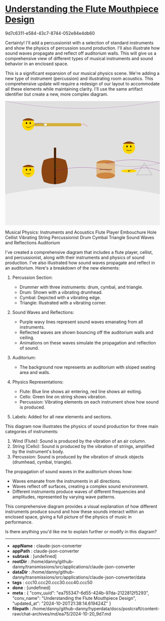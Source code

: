 # [Understanding the Flute Mouthpiece Design](https://claude.ai/chat/ea755347-6d55-424b-97da-2122812f5293)

9d7c6311-e584-43c7-8744-052e84e4db60

 Certainly! I'll add a percussionist with a selection of standard instruments and show the physics of percussion sound production. I'll also illustrate how sound waves propagate and reflect off auditorium walls. This will give us a comprehensive view of different types of musical instruments and sound behavior in an enclosed space.

<antThinking>This is a significant expansion of our musical physics scene. We're adding a new type of instrument (percussion) and illustrating room acoustics. This comprehensive update will require a redesign of our layout to accommodate all these elements while maintaining clarity. I'll use the same artifact identifier but create a new, more complex diagram.</antThinking>

<antArtifact identifier="flute-mouthpiece-diagram" type="image/svg+xml" title="Comprehensive Musical Physics: Flute, Cello, Percussion, and Room Acoustics">
<svg xmlns="http://www.w3.org/2000/svg" viewBox="0 0 1000 800">
  <!-- Background (Auditorium) -->
  <rect x="0" y="0" width="1000" height="800" fill="#f0f0f0" />
  <path d="M0 0 L1000 0 L1000 600 Q500 500 0 600 Z" fill="#e0e0e0" />

  <!-- Flute Section -->
  <circle cx="150" cy="150" r="40" fill="#ffd700" />
  <ellipse cx="138" cy="142" rx="4" ry="6" fill="black" />
  <ellipse cx="162" cy="142" rx="4" ry="6" fill="black" />
  <path d="M134 165 Q150 173 166 165" fill="none" stroke="black" stroke-width="2" />
  <path d="M110 125 Q150 95 190 125" fill="#8B4513" />
  <rect x="190" y="142" width="300" height="20" fill="#d4af37" />
  <ellipse cx="260" cy="152" rx="10" ry="7" fill="white" />
  <path d="M170 165 Q215 125 255 152" fill="none" stroke="blue" stroke-width="2" stroke-dasharray="5,5">
    <animate attributeName="stroke-dashoffset" from="10" to="0" dur="1s" repeatCount="indefinite" />
  </path>
  <path d="M490 152 Q510 142 530 162" fill="none" stroke="red" stroke-width="2" stroke-dasharray="5,5">
    <animate attributeName="stroke-dashoffset" from="10" to="0" dur="1s" repeatCount="indefinite" />
  </path>

  <!-- Cello Section -->
  <circle cx="150" cy="450" r="40" fill="#ffd700" />
  <ellipse cx="138" cy="442" rx="4" ry="6" fill="black" />
  <ellipse cx="162" cy="442" rx="4" ry="6" fill="black" />
  <path d="M134 465 Q150 473 166 465" fill="none" stroke="black" stroke-width="2" />
  <path d="M110 425 Q150 395 190 425" fill="#8B4513" />
  <path d="M250 380 Q320 350 390 380 Q420 450 390 520 Q320 550 250 520 Q220 450 250 380" fill="#8B4513" />
  <rect x="315" y="300" width="15" height="80" fill="#8B4513" />
  <line x1="318" y1="300" x2="318" y2="535" stroke="black" stroke-width="2" />
  <line x1="322" y1="300" x2="322" y2="535" stroke="black" stroke-width="2" />
  <line x1="326" y1="300" x2="326" y2="535" stroke="black" stroke-width="2" />
  <rect x="330" y="420" width="100" height="3" fill="#8B4513" transform="rotate(45, 330, 420)" />
  <path d="M315 500 Q322 495 329 500" fill="none" stroke="black" stroke-width="2" />
  <path d="M318 420 Q322 415 326 420 Q330 425 334 420" fill="none" stroke="green" stroke-width="2">
    <animate attributeName="d" 
             values="M318 420 Q322 415 326 420 Q330 425 334 420;
                     M318 420 Q322 425 326 420 Q330 415 334 420;
                     M318 420 Q322 415 326 420 Q330 425 334 420"
             dur="0.5s" repeatCount="indefinite" />
  </path>

  <!-- Percussion Section -->
  <circle cx="800" cy="300" r="40" fill="#ffd700" />
  <ellipse cx="788" cy="292" rx="4" ry="6" fill="black" />
  <ellipse cx="812" cy="292" rx="4" ry="6" fill="black" />
  <path d="M784 315 Q800 323 816 315" fill="none" stroke="black" stroke-width="2" />
  <path d="M760 275 Q800 245 840 275" fill="#8B4513" />
  
  <!-- Drum -->
  <ellipse cx="650" cy="400" rx="60" ry="20" fill="#CD853F" />
  <rect x="590" y="400" width="120" height="80" fill="#DEB887" />
  <ellipse cx="650" cy="480" rx="60" ry="20" fill="#CD853F" />
  <line x1="610" y1="440" x2="690" y2="440" stroke="#8B4513" stroke-width="4" />
  
  <!-- Cymbal -->
  <ellipse cx="800" cy="450" rx="50" ry="10" fill="#FFD700" />
  <line x1="798" y1="450" x2="802" y2="450" stroke="black" stroke-width="8">
    <animate attributeName="y1" values="448;452;448" dur="0.5s" repeatCount="indefinite" />
    <animate attributeName="y2" values="452;448;452" dur="0.5s" repeatCount="indefinite" />
  </line>
  
  <!-- Triangle -->
  <path d="M900 400 L950 475 L850 475 Z" fill="none" stroke="#C0C0C0" stroke-width="4" />
  <line x1="898" y1="435" x2="902" y2="435" stroke="#C0C0C0" stroke-width="6">
    <animate attributeName="x1" values="896;900;896" dur="0.5s" repeatCount="indefinite" />
    <animate attributeName="x2" values="900;896;900" dur="0.5s" repeatCount="indefinite" />
  </line>

  <!-- Sound Waves and Reflections -->
  <path d="M320 450 Q500 400 680 450" fill="none" stroke="purple" stroke-width="2" opacity="0.5">
    <animate attributeName="d" 
             values="M320 450 Q500 400 680 450;M320 450 Q500 500 680 450;M320 450 Q500 400 680 450"
             dur="2s" repeatCount="indefinite" />
  </path>
  <path d="M650 400 Q825 350 1000 400" fill="none" stroke="purple" stroke-width="2" opacity="0.5">
    <animate attributeName="d" 
             values="M650 400 Q825 350 1000 400;M650 400 Q825 450 1000 400;M650 400 Q825 350 1000 400"
             dur="1.5s" repeatCount="indefinite" />
  </path>
  <path d="M800 450 Q900 400 1000 450" fill="none" stroke="purple" stroke-width="2" opacity="0.5">
    <animate attributeName="d" 
             values="M800 450 Q900 400 1000 450;M800 450 Q900 500 1000 450;M800 450 Q900 400 1000 450"
             dur="1s" repeatCount="indefinite" />
  </path>
  
  <!-- Reflected Waves -->
  <path d="M1000 400 Q825 450 650 400" fill="none" stroke="purple" stroke-width="2" opacity="0.3">
    <animate attributeName="d" 
             values="M1000 400 Q825 450 650 400;M1000 400 Q825 350 650 400;M1000 400 Q825 450 650 400"
             dur="1.5s" repeatCount="indefinite" />
  </path>
  <path d="M1000 0 Q500 100 0 0" fill="none" stroke="purple" stroke-width="2" opacity="0.3">
    <animate attributeName="d" 
             values="M1000 0 Q500 100 0 0;M1000 0 Q500 -100 0 0;M1000 0 Q500 100 0 0"
             dur="3s" repeatCount="indefinite" />
  </path>

  <!-- Labels -->
  <text x="500" y="30" text-anchor="middle" font-size="24" fill="#8B4513">Musical Physics: Instruments and Acoustics</text>
  <text x="150" y="70" text-anchor="middle" font-size="14" fill="#8B4513">Flute Player</text>
  <text x="260" y="120" text-anchor="middle" font-size="12" fill="#8B4513">Embouchure Hole</text>
  <text x="150" y="370" text-anchor="middle" font-size="14" fill="#8B4513">Cellist</text>
  <text x="322" y="300" text-anchor="middle" font-size="12" fill="#006400">Vibrating String</text>
  <text x="800" y="230" text-anchor="middle" font-size="14" fill="#8B4513">Percussionist</text>
  <text x="650" y="520" text-anchor="middle" font-size="12" fill="#8B4513">Drum</text>
  <text x="800" y="500" text-anchor="middle" font-size="12" fill="#8B4513">Cymbal</text>
  <text x="900" y="520" text-anchor="middle" font-size="12" fill="#8B4513">Triangle</text>
  <text x="500" y="600" text-anchor="middle" font-size="14" fill="#4B0082">Sound Waves and Reflections</text>
  <text x="500" y="750" text-anchor="middle" font-size="14" fill="#8B4513">Auditorium</text>
</svg>
</antArtifact>

I've created a comprehensive diagram that includes a flute player, cellist, and percussionist, along with their instruments and physics of sound production. I've also illustrated how sound waves propagate and reflect in an auditorium. Here's a breakdown of the new elements:

1. Percussion Section:
   - Drummer with three instruments: drum, cymbal, and triangle.
   - Drum: Shown with a vibrating drumhead.
   - Cymbal: Depicted with a vibrating edge.
   - Triangle: Illustrated with a vibrating corner.

2. Sound Waves and Reflections:
   - Purple wavy lines represent sound waves emanating from all instruments.
   - Reflected waves are shown bouncing off the auditorium walls and ceiling.
   - Animations on these waves simulate the propagation and reflection of sound.

3. Auditorium:
   - The background now represents an auditorium with sloped seating area and walls.

4. Physics Representations:
   - Flute: Blue line shows air entering, red line shows air exiting.
   - Cello: Green line on string shows vibration.
   - Percussion: Vibrating elements on each instrument show how sound is produced.

5. Labels: Added for all new elements and sections.

This diagram now illustrates the physics of sound production for three main categories of instruments:

1. Wind (Flute): Sound is produced by the vibration of an air column.
2. String (Cello): Sound is produced by the vibration of strings, amplified by the instrument's body.
3. Percussion: Sound is produced by the vibration of struck objects (drumhead, cymbal, triangle).

The propagation of sound waves in the auditorium shows how:
- Waves emanate from the instruments in all directions.
- Waves reflect off surfaces, creating a complex sound environment.
- Different instruments produce waves of different frequencies and amplitudes, represented by varying wave patterns.

This comprehensive diagram provides a visual explanation of how different instruments produce sound and how these sounds interact within an enclosed space, giving a full picture of the physics of music in performance.

Is there anything you'd like me to explain further or modify in this diagram?

---

* **appName** : claude-json-converter
* **appPath** : claude-json-converter
* **subtask** : [undefined]
* **rootDir** : /home/danny/github-danny/transmissions/src/applications/claude-json-converter
* **dataDir** : /home/danny/github-danny/transmissions/src/applications/claude-json-converter/data
* **tags** : ccc10.ccc20.ccc30.ccc40.ccc50
* **done** : [undefined]
* **meta** : {
  "conv_uuid": "ea755347-6d55-424b-97da-2122812f5293",
  "conv_name": "Understanding the Flute Mouthpiece Design",
  "updated_at": "2024-10-20T21:38:14.619424Z"
}
* **filepath** : /home/danny/github-danny/hyperdata/docs/postcraft/content-raw/chat-archives/md/ea75/2024-10-20_9d7.md
